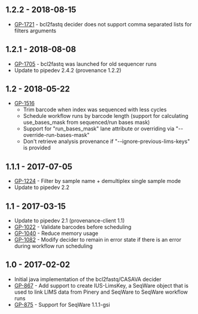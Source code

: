 ## 1.2.2 - 2018-08-15
- [GP-1721](https://jira.oicr.on.ca/browse/GP-1721) - bcl2fastq decider does not support comma separated lists for filters arguments
## 1.2.1 - 2018-08-08
- [GP-1705](https://jira.oicr.on.ca/browse/GP-1705) - bcl2fastq was launched for old sequencer runs
- Update to pipedev 2.4.2 (provenance 1.2.2)
## 1.2 - 2018-05-22
- [GP-1516](https://jira.oicr.on.ca/browse/GP-1516)
  - Trim barcode when index was sequenced with less cycles
  - Schedule workflow runs by barcode length (support for calculating use_bases_mask from sequenced/run bases mask)
  - Support for "run_bases_mask" lane attribute or overriding via "--override-run-bases-mask"
  - Don't retrieve analysis provenance if "--ignore-previous-lims-keys" is provided
## 1.1.1 - 2017-07-05
- [GP-1224](https://jira.oicr.on.ca/browse/GP-1224) - Filter by sample name + demultiplex single sample mode
- Update to pipedev 2.2
## 1.1 - 2017-03-15
- Update to pipedev 2.1 (provenance-client 1.1)
- [GP-1022](https://jira.oicr.on.ca/browse/GP-1022) - Validate barcodes before scheduling
- [GP-1040](https://jira.oicr.on.ca/browse/GP-1040) - Reduce memory usage
- [GP-1082](https://jira.oicr.on.ca/browse/GP-1082) - Modify decider to remain in error state if there is an error during workflow run scheduling
## 1.0 - 2017-02-02
- Initial java implementation of the bcl2fastq/CASAVA decider
- [GP-867](https://jira.oicr.on.ca/browse/GP-867) - Add support to create IUS-LimsKey, a SeqWare object that is used to link LIMS data from Pinery and SeqWare to SeqWare workflow runs
- [GP-875](https://jira.oicr.on.ca/browse/GP-875) - Support for SeqWare 1.1.1-gsi
